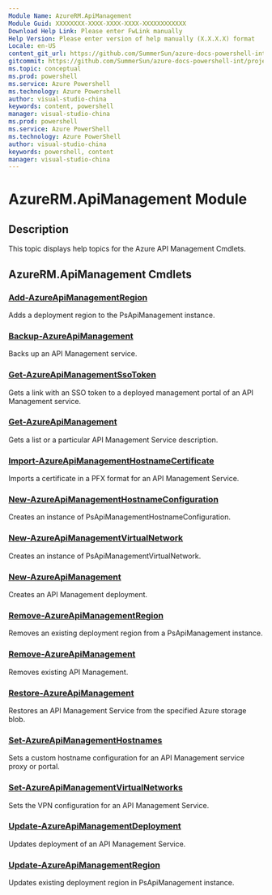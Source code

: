 ```yaml
---
Module Name: AzureRM.ApiManagement
Module Guid: XXXXXXXX-XXXX-XXXX-XXXX-XXXXXXXXXXXX
Download Help Link: Please enter FwLink manually
Help Version: Please enter version of help manually (X.X.X.X) format
Locale: en-US
content_git_url: https://github.com/SummerSun/azure-docs-powershell-int/projects/azure-docs-powershell-int/azureps-cmdlets-docs/ResourceManager/AzureRM.ApiManagement/v0.9.8/CmdletMDs/AzureRM.ApiManagement.md
gitcommit: https://github.com/SummerSun/azure-docs-powershell-int/projects/azure-docs-powershell-int/azureps-cmdlets-docs/ResourceManager/AzureRM.ApiManagement/v0.9.8/CmdletMDs/AzureRM.ApiManagement.md
ms.topic: conceptual
ms.prod: powershell
ms.service: Azure Powershell
ms.technology: Azure Powershell
author: visual-studio-china
keywords: content, powershell
manager: visual-studio-china
ms.prod: powershell
ms.service: Azure PowerShell
ms.technology: Azure PowerShell
author: visual-studio-china
keywords: powershell, content
manager: visual-studio-china
---
```


# AzureRM.ApiManagement Module
## Description
This topic displays help topics for the Azure API Management Cmdlets. 

## AzureRM.ApiManagement Cmdlets
### [Add-AzureApiManagementRegion](Add-AzureApiManagementRegion.md)
Adds a deployment region to the PsApiManagement instance.


### [Backup-AzureApiManagement](Backup-AzureApiManagement.md)
Backs up an API Management service.


### [Get-AzureApiManagementSsoToken](Get-AzureApiManagementSsoToken.md)
Gets a link with an SSO token to a deployed management portal of an API Management service.


### [Get-AzureApiManagement](Get-AzureApiManagement.md)
Gets a list or a particular API Management Service description.


### [Import-AzureApiManagementHostnameCertificate](Import-AzureApiManagementHostnameCertificate.md)
Imports a certificate in a PFX format for an API Management Service.


### [New-AzureApiManagementHostnameConfiguration](New-AzureApiManagementHostnameConfiguration.md)
Creates an instance of PsApiManagementHostnameConfiguration.


### [New-AzureApiManagementVirtualNetwork](New-AzureApiManagementVirtualNetwork.md)
Creates an instance of PsApiManagementVirtualNetwork.


### [New-AzureApiManagement](New-AzureApiManagement.md)
Creates an API Management deployment.


### [Remove-AzureApiManagementRegion](Remove-AzureApiManagementRegion.md)
Removes an existing deployment region from a PsApiManagement instance.


### [Remove-AzureApiManagement](Remove-AzureApiManagement.md)
Removes existing API Management.


### [Restore-AzureApiManagement](Restore-AzureApiManagement.md)
Restores an API Management Service from the specified Azure storage blob.


### [Set-AzureApiManagementHostnames](Set-AzureApiManagementHostnames.md)
Sets a custom hostname configuration for an API Management service proxy or portal.


### [Set-AzureApiManagementVirtualNetworks](Set-AzureApiManagementVirtualNetworks.md)
Sets the VPN configuration for an API Management Service.


### [Update-AzureApiManagementDeployment](Update-AzureApiManagementDeployment.md)
Updates deployment of an API Management Service.


### [Update-AzureApiManagementRegion](Update-AzureApiManagementRegion.md)
Updates existing deployment region in PsApiManagement instance.




